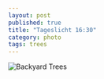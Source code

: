 ```yaml
---
layout: post
published: true
title: "Tageslicht 16:30"
category: photo
tags: trees
---
```


![Backyard Trees](http://31.media.tumblr.com/3890e589b4d3c6f87a9bbcae3857a110/tumblr_mvg90hLzCZ1rive1ro1_500.jpg)
